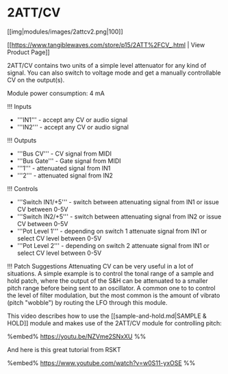# 2ATT/CV
[[img|modules/images/2attcv2.png|100]]

[[https://www.tangiblewaves.com/store/p15/2ATT%2FCV_.html | View Product Page]]

2ATT/CV contains two units of a simple level attenuator for any kind of signal. You can also switch to voltage mode and get a manually controllable CV on the output(s).

Module power consumption: 4 mA

!!! Inputs
* '''IN1''' - accept any CV or audio signal
* '''IN2''' - accept any CV or audio signal

!!! Outputs
* '''Bus CV''' - CV signal from MIDI
* '''Bus Gate''' - Gate signal from MIDI
* '''1''' - attenuated signal from IN1
* '''2''' - attenuated signal from IN2

!!! Controls
* '''Switch IN1/+5''' - switch between attenuating signal from IN1 or issue CV between 0-5V
* '''Switch IN2/+5''' - switch between attenuating signal from IN2 or issue CV between 0-5V
* '''Pot Level 1''' - depending on switch 1 attenuate signal from IN1 or select CV level between 0-5V
* '''Pot Level 2''' - depending on switch 2 attenuate signal from IN1 or select CV level between 0-5V

!!! Patch Suggestions
Attenuating CV can be very useful in a lot of situations. A simple example is to control the tonal range of a sample and hold patch, where the output of the S&H can be attenuated to a smaller pitch range before being sent to an oscillator. A common one to to control the level of filter modulation, but the most common is the amount of vibrato (pitch "wobble") by routing the LFO through this module.

This video describes how to use the [[sample-and-hold.md|SAMPLE & HOLD]] module and makes use of the 2ATT/CV module for controlling pitch: 

%embed% https://youtu.be/NZVme2SNxXU %%

And here is this great tutorial from RSKT

%embed% https://www.youtube.com/watch?v=w0S11-yxOSE %%
